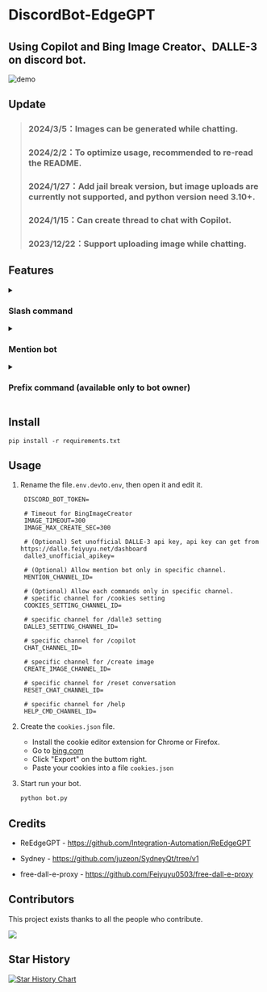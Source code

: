 # DiscordBot-EdgeGPT
## Using Copilot and Bing Image Creator、DALLE-3 on discord bot.

![demo](https://i.imgur.com/mvg18xh.gif)

## Update
> ### 2024/3/5：Images can be generated while chatting.
> ### 2024/2/2：To optimize usage, recommended to re-read the README.
> ### 2024/1/27：Add jail break version, but image uploads are currently not supported, and python version need 3.10+.
> ### 2024/1/15：Can create thread to chat with Copilot.
> ### 2023/12/22：Support uploading image while chatting.
   
## Features

<details>
   <summary>
   
   ### Slash command

   </summary>
   
> ### will create a separate chat for each user.
   
* cookies setting (set for using personal Bing Cookies): `/cookies setting [cookies_file]`
  * Can upload own cookies (get from https://bing.com/). Supports simultaneous uploads.
  ![setting](https://i.imgur.com/ZTLKkAJ.png)

* Unofficial DALLE-3 api key setting (set for using personal unofficial DALLE-3 api key, can get from https://dalle.feiyuyu.net/dashboard): `/dalle3 setting`

  ![dalle3_setting](https://i.imgur.com/cSVBFov.png)
  
* copilot: `/copilot [version] [style] [type]`
  * A separate thread will be created, if use default version, can generate images while chatting.
    * [version]：`default` can chat with Copilot, `jailbreak` chat with Sydney, but `jailbreak` image uploads are not currently supported.
    * [style]：Have 3 conversation style can choose, `creative`、`balanced` and `precise`.
    * [type]：Options for thread type, `public` or `private`.

  ![copilot](https://i.imgur.com/ctcGb7I.png)
  ![chat](https://i.imgur.com/3Fx0iQE.png)
  
* image creator: `/create image [service][prompt]`
  
  ![bingimage.png](https://i.imgur.com/pSCI1bg.png)
  ![dalle3image.png](https://i.imgur.com/o13jaln.png)

* reset conversation: `/reset conversation`

  ![reset](https://i.imgur.com/7CyEFao.png)
</details>

<details>
   <summary>
   
   ### Mention bot

   </summary>

> ### same function as the slash command, but this will reply all user messages.

* If only the bot is mentioned, you will get a drop-down list of settings.

  ![dropdown1](https://i.imgur.com/XDcnTuC.png)
  ![dropdown2](https://i.imgur.com/azHIUqv.png)
  ![mention1](https://i.imgur.com/BDy0See.png)
  ![mention2](https://i.imgur.com/iJg4pSg.png)

</details>

<details>
   <summary>
   
   ### Prefix command (available only to bot owner)

   </summary>
 
 > ### bot owner setting.
   
 * `!unload [file_name_in_cogs_folder]`: Disable command from the specified file.
 * `!load [file_name_in_cogs_folder]`: Enable the command from the specified file.
 
   ![load & unload](https://i.imgur.com/spsyAEG.png)
  
 * `!clean`: Empty discord_bot.log file.
 * `!getLog`: Get discord_bot.log file. Real-time tracking of the bot's operating status.
   
   ![getLog](https://i.imgur.com/LHX4yWV.png)
 
 * `!upload [.txt_file]`: Same as `/cookies setting`, but for default cookies.
 
   ![upload](https://i.imgur.com/Qqz07WA.png)
</details>

## Install
```
pip install -r requirements.txt
```

## Usage
1. Rename the file`.env.dev`to`.env`, then open it and edit it.
   ```env
    DISCORD_BOT_TOKEN=

    # Timeout for BingImageCreator
    IMAGE_TIMEOUT=300
    IMAGE_MAX_CREATE_SEC=300

    # (Optional) Set unofficial DALLE-3 api key, api key can get from https://dalle.feiyuyu.net/dashboard
    dalle3_unofficial_apikey=

    # (Optional) Allow mention bot only in specific channel.
    MENTION_CHANNEL_ID=

    # (Optional) Allow each commands only in specific channel.
    # specific channel for /cookies setting
    COOKIES_SETTING_CHANNEL_ID=

    # specific channel for /dalle3 setting
    DALLE3_SETTING_CHANNEL_ID=

    # specific channel for /copilot
    CHAT_CHANNEL_ID=

    # specific channel for /create image
    CREATE_IMAGE_CHANNEL_ID=

    # specific channel for /reset conversation
    RESET_CHAT_CHANNEL_ID=

    # specific channel for /help
    HELP_CMD_CHANNEL_ID=
   ```
   
2. Create the `cookies.json` file.
   * Install the cookie editor extension for Chrome or Firefox.
   * Go to [bing.com](https://www.bing.com/)
   * Click "Export" on the buttom right.
   * Paste your cookies into a file `cookies.json`

4. Start run your bot.
   ```python
   python bot.py

   ```

## Credits
* ReEdgeGPT - https://github.com/Integration-Automation/ReEdgeGPT

* Sydney  - https://github.com/juzeon/SydneyQt/tree/v1

* free-dall-e-proxy - https://github.com/Feiyuyu0503/free-dall-e-proxy

## Contributors

This project exists thanks to all the people who contribute.

[![](https://contrib.rocks/image?repo=FuseFairy/DiscordBot-EdgeGPT)](https://github.com/FuseFairy/DiscordBot-EdgeGPT/graphs/contributors)


## Star History
[![Star History Chart](https://api.star-history.com/svg?repos=FuseFairy/DiscordBot-EdgeGPT&type=Date)](https://star-history.com/#FuseFairy/DiscordBot-EdgeGPT&Date)
